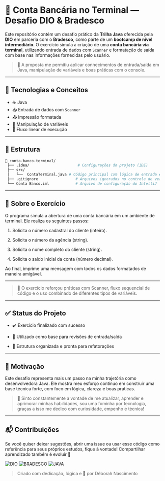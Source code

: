 # 🏦 Conta Bancária no Terminal — Desafio DIO & Bradesco

Este repositório contém um desafio prático da **Trilha Java** oferecida pela **DIO** em parceria com o **Bradesco**, como parte de um **bootcamp de nível intermediário**. O exercício simula a criação de uma **conta bancária via terminal**, utilizando entrada de dados com `Scanner` e formatação de saída com base nas informações fornecidas pelo usuário.

> 💬 A proposta me permitiu aplicar conhecimentos de entrada/saída em Java, manipulação de variáveis e boas práticas com o console.

---

## 🚀 Tecnologias e Conceitos

- ☕ Java
- 📥 Entrada de dados com `Scanner`
- 📤 Impressão formatada
- 🧠 Manipulação de variáveis
- 🔁 Fluxo linear de execução

---

## 📂 Estrutura

```bash
📁 conta-banco-terminal/
 ├── .idea/                      # Configurações do projeto (IDE)
 ├── src/
 │   └──  ContaTerminal.java # Código principal com lógica de entrada e saída
 ├── .gitignore                 # Arquivos ignorados no controle de versão
 └── Conta Banco.iml            # Arquivo de configuração do IntelliJ
```

---

## 📌 Sobre o Exercício

O programa simula a abertura de uma conta bancária em um ambiente de terminal. Ele realiza os seguintes passos:

1. Solicita o número cadastral do cliente (inteiro).

2. Solicita o número da agência (string).

3. Solicita o nome completo do cliente (string).

4. Solicita o saldo inicial da conta (número decimal).

Ao final, imprime uma mensagem com todos os dados formatados de maneira amigável.

*****

> 📌 O exercício reforçou práticas com Scanner, fluxo sequencial de código e o uso combinado de diferentes tipos de variáveis.

---
## ✅ Status do Projeto
- ✔️ Exercício finalizado com sucesso

- 🧠 Utilizado como base para revisões de entrada/saída

- 🧰 Estrutura organizada e pronta para refatorações

---
## 🧠 Motivação
Este desafio representa mais um passo na minha trajetória como desenvolvedora Java. Ele mostra meu esforço contínuo em construir uma base técnica forte, com foco em lógica, clareza e boas práticas.

> 🔎 Sinto constantemente a vontade de me atualizar, aprender e aprimorar minhas habilidades, sou uma fominha por tecnologia, graças a isso me dedico com curiosidade, empenho e técnica!

---

## 📬 Contribuições
Se você quiser deixar sugestões, abrir uma issue ou usar esse código como referência para seus próprios estudos, fique à vontade!
Compartilhar aprendizado também é evoluir 💜

![DIO](https://img.shields.io/badge/DIO%20-%2300BFFF?style=for-the-badge&logo==white) ![BRADESCO](https://img.shields.io/badge/BRADESCO-%23cc0000?style=for-the-badge&logo=bradesco&logoColor=white) ![JAVA](https://img.shields.io/badge/JAVA-%23f1c40f?style=for-the-badge&logo=java&logoColor=black) 

> Criado com dedicação, lógica e 💜 por Déborah Nascimento
